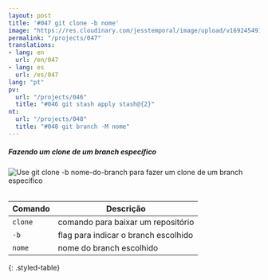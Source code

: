 ```yaml
---
layout: post
title: '#047 git clone -b nome'
image: "https://res.cloudinary.com/jesstemporal/image/upload/v1692454917/gitfichas/pt/047/thumbnail_sarord.jpg"
permalink: "/projects/047"
translations:
- lang: en
  url: /en/047
- lang: es
  url: /es/047
lang: "pt"
pv:
  url: "/projects/046"
  title: "#046 git stash apply stash@{2}"
nt:
  url: "/projects/048"
  title: "#048 git branch -M nome"
---
```

##### Fazendo um clone de um branch específico

<img alt="Use git clone -b nome-do-branch para fazer um clone de um branch específico" src="https://res.cloudinary.com/jesstemporal/image/upload/v1692454917/gitfichas/pt/047/full_kbayke.jpg"><br><br>

| Comando | Descrição |
|---------|-----------|
| `clone` | comando para baixar um repositório |
| `-b` | flag para indicar o branch escolhido  |
| `nome` | nome do branch escolhido |
{: .styled-table}

<!--
<br>

Leia mais sobre esse comando no blog post a seguir:

<a href="https://jtemporal.com/desfazendo-o-ultimo-commit-e-reaproveitando-a-mensagem/">
  <strong>Desfazendo o último commit e mantendo as alterações para um próximo commit</strong>
</a>
-->
